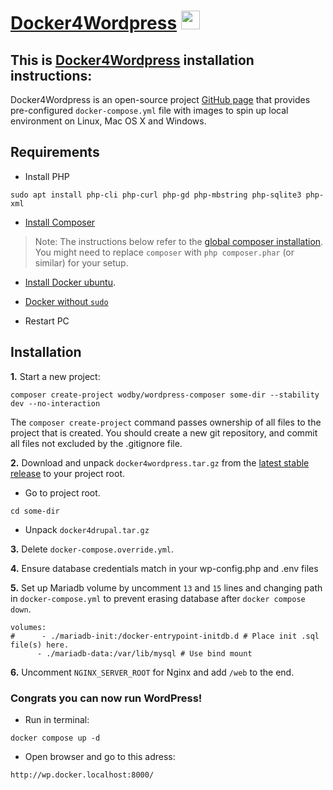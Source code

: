 # [Docker4Wordpress](https://github.com/wodby/docker4wordpress) <a href="https://github.com/wodby/docker4wordpress"><img src="https://upload.wikimedia.org/wikipedia/commons/thumb/9/98/WordPress_blue_logo.svg/1200px-WordPress_blue_logo.svg.png" width="30"></a>
## This is [Docker4Wordpress](https://github.com/wodby/docker4wordpress) installation instructions:

Docker4Wordpress is an open-source project [GitHub page](https://github.com/wodby/docker4wordpress) that provides pre-configured `docker-compose.yml` file with images to spin up local environment on Linux, Mac OS X and Windows.

## Requirements ##

* Install PHP
```
sudo apt install php-cli php-curl php-gd php-mbstring php-sqlite3 php-xml
```

* [Install Composer](https://getcomposer.org/doc/00-intro.md#installation-linux-unix-osx)
> Note: The instructions below refer to the [global composer installation](https://getcomposer.org/doc/00-intro.md#globally). You might need to replace `composer` with `php composer.phar` (or similar) for your setup.


* [Install Docker ubuntu](https://docs.docker.com/engine/install/ubuntu/).

* [Docker without `sudo`](https://docs.docker.com/engine/install/linux-postinstall)

* Restart PC 

## Installation ##

**1.** Start a new project:

```
composer create-project wodby/wordpress-composer some-dir --stability dev --no-interaction
```

The `composer create-project` command passes ownership of all files to the project that is created. You should create a new git repository, and commit all files not excluded by the .gitignore file.

**2.** Download and unpack `docker4wordpress.tar.gz` from the [latest stable release](https://github.com/wodby/docker4wordpress/releases) to your project root.

* Go to project root.
```
cd some-dir
```
* Unpack `docker4drupal.tar.gz`

**3.** Delete `docker-compose.override.yml`.

**4.** Ensure database credentials match in your wp-config.php and .env files

**5.** Set up Mariadb volume by uncomment `13` and `15` lines and changing path in `docker-compose.yml` to prevent erasing database after `docker compose down`.

```
volumes:
#      - ./mariadb-init:/docker-entrypoint-initdb.d # Place init .sql file(s) here.
      - ./mariadb-data:/var/lib/mysql # Use bind mount
```

**6.** Uncomment `NGINX_SERVER_ROOT` for Nginx and add `/web` to the end.

### Congrats you can now run WordPress!
* Run in terminal:
```
docker compose up -d
```

[^Note]: docker compose is newer version of docker-composer.

* Open browser and go to this adress:
 ```
 http://wp.docker.localhost:8000/
```
